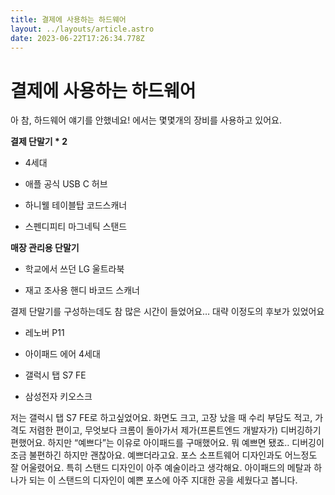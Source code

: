 ```yaml
---
title: 결제에 사용하는 하드웨어
layout: ../layouts/article.astro
date: 2023-06-22T17:26:34.778Z
---
```


# 결제에 사용하는 하드웨어

아 참, 하드웨어 얘기를 안했네요! [](디미페이)에서는 몇몇개의 장비를 사용하고 있어요.

**결제 단말기 \* 2**

- [](아이패드) 4세대

- 애플 공식 USB C 허브

- 하니웰 테이블탑 코드스캐너

- 스펜디피티 마그네틱 스탠드

**매장 관리용 단말기**

- 학교에서 쓰던 LG 울트라북

- 재고 조사용 핸디 바코드 스캐너

결제 단말기를 구성하는데도 참 많은 시간이 들었어요… 대략 이정도의 후보가 있었어요

- 레노버 P11

- 아이패드 에어 4세대

- 갤럭시 탭 S7 FE

- 삼성전자 키오스크

저는 갤럭시 탭 S7 FE로 하고싶었어요. 화면도 크고, 고장 났을 때 수리 부담도 적고, 가격도 저렴한 편이고, 무엇보다 크롬이 돌아가서 제가(프론트엔드 개발자가) 디버깅하기 편했어요. 하지만 “예쁘다”는 이유로 아이패드를 구매했어요. 뭐 예쁘면 됐죠.. 디버깅이 조금 불편하긴 하지만 괜찮아요. 예쁘더라고요. 포스 소프트웨어 디자인과도 어느정도 잘 어울렸어요. 특히 스탠드 디자인이 아주 예술이라고 생각해요. 아이패드의 메탈과 하나가 되는 이 스탠드의 디자인이 예쁜 포스에 아주 지대한 공을 세웠다고 봅니다.
